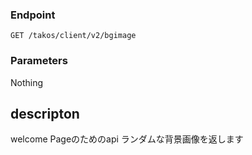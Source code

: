 ### Endpoint

```
GET /takos/client/v2/bgimage
```

### Parameters

Nothing

## descripton

welcome Pageのためのapi ランダムな背景画像を返します
